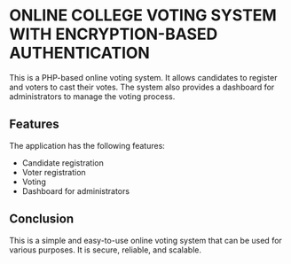 ﻿# ONLINE COLLEGE VOTING SYSTEM WITH ENCRYPTION-BASED AUTHENTICATION
This is a PHP-based online voting system. It allows candidates to register and voters to cast their votes. The system also provides a dashboard for administrators to manage the voting process.

## Features

The application has the following features:

* Candidate registration
* Voter registration
* Voting
* Dashboard for administrators

 ## Conclusion

This is a simple and easy-to-use online voting system that can be used for various purposes. It is secure, reliable, and scalable.
